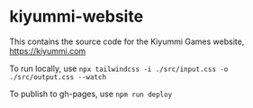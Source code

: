 # kiyummi-website
This contains the source code for the Kiyummi Games website, https://kiyummi.com
  
To run locally, use `npx tailwindcss -i ./src/input.css -o ./src/output.css --watch`

To publish to gh-pages, use `npm run deploy`
